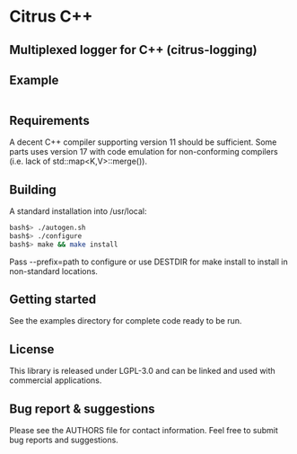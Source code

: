 # Citrus C++

## Multiplexed logger for C++ (citrus-logging)

## Example

```c++
```

## Requirements

A decent C++ compiler supporting version 11 should be sufficient. Some parts uses version 17 with code emulation for non-conforming compilers (i.e. lack of std::map<K,V>::merge()).

## Building

A standard installation into /usr/local:

```bash
bash$> ./autogen.sh
bash$> ./configure
bash$> make && make install
```

Pass --prefix=path to configure or use DESTDIR for make install to install in non-standard locations.

## Getting started

See the examples directory for complete code ready to be run.

## License

This library is released under LGPL-3.0 and can be linked and used with commercial applications.

## Bug report & suggestions

Please see the AUTHORS file for contact information. Feel free to submit bug reports and suggestions.
